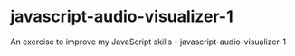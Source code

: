 # javascript-audio-visualizer-1
An exercise to improve my JavaScript skills - javascript-audio-visualizer-1
